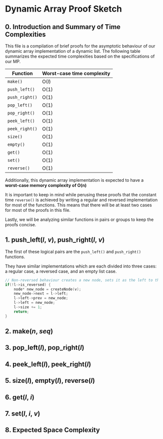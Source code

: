 # Dynamic Array Proof Sketch

## 0. Introduction and Summary of Time Complexities

This file is a compilation of brief proofs for the asymptotic behaviour of our dynamic array implementation of a dynamic list. The following table summarizes the expected time complexities based on the specifications of our MP.

| Function  | Worst-case time complexity |
| ------------- | ------------- |
| `make()`  | O(*l*)  |
| `push_left()`  | O(1)  |
| `push_right()`  | O(1)  |
| `pop_left()`  | O(1)  |
| `pop_right()`  | O(1)  |
| `peek_left()`  | O(1)  |
| `peek_right()`  | O(1)  |
| `size()`  | O(1)  |
| `empty()`  | O(1)  |
| `get()`  | O(1)  |
| `set()`  | O(1)  |
| `reverse()`  | O(1)  |

Additionally, this dynamic array implementation is expected to have a **worst-case memory complexity of O(n)**

It is important to keep in mind while perusing these proofs that the constant time `reverse()` is achieved by writing a regular and reversed implementation for most of the functions. This means that there will be at least two cases for most of the proofs in this file.

Lastly, we will be analyzing similar functions in pairs or groups to keep the proofs concise.

## 1. push_left(*l*, *v*), push_right(*l*, *v*)

The first of these logical pairs are the `push_left()` and `push_right()` functions.

They have similar implementations which are each divided into three cases: a regular case, a reversed case, and an empty list case.

```c
// Non-reversed behaviour creates a new node, sets it as the left to the current leftmost node, then sets it as the new leftmost node
if(!l->is_reversed) {
    node* new_node = createNode(v);
    new_node->next = l->left;
    l->left->prev = new_node;
    l->left = new_node;
    l->size += 1;
    return;
}
```

## 2. make(*n*, *seq*)


## 3. pop_left(*l*), pop_right(*l*)

## 4. peek_left(*l*), peek_right(*l*)

## 5. size(*l*), empty(*l*), reverse(*l*)

## 6. get(*l*, *i*)

## 7. set(*l*, *i*, *v*)

## 8. Expected Space Complexity
